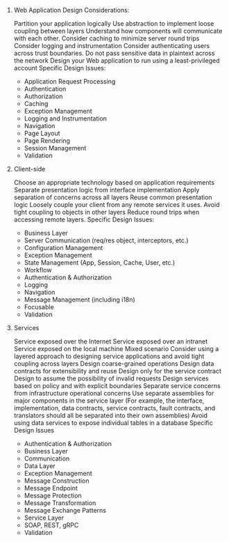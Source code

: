 1. Web Application Design Considerations:
		
    Partition your application logically
    Use abstraction to implement loose coupling between layers
    Understand how components will communicate with each other.
    Consider caching to minimize server round trips
    Consider logging and instrumentation
    Consider authenticating users across trust boundaries.
    Do not pass sensitive data in plaintext across the network
    Design your Web application to run using a least-privileged account
    Specific Design Issues:
		
			
    *    Application Request Processing
    *    Authentication
    *    Authorization
    *    Caching
    *    Exception Management
    *    Logging and Instrumentation
    *    Navigation
    *    Page Layout
    *    Page Rendering
    *    Session Management
    *    Validation	
	
1.  Client-side
	
    Choose an appropriate technology based on application requirements
    Separate presentation logic from interface implementation
    Apply separation of concerns across all layers
    Reuse common presentation logic
    Loosely couple your client from any remote services it uses.
    Avoid tight coupling to objects in other layers
    Reduce round trips when accessing remote layers.
    Specific Design Issues:
			
    *   Business Layer
    *   Server Communication (req/res object, interceptors, etc.)
    *   Configuration Management
    *   Exception Management
    *   State Management (App, Session, Cache, User, etc.)
    *   Workflow
    *   Authentication & Authorization
    *   Logging
    *   Navigation
    *   Message Management (including i18n)
    *   Focusable
    *   Validation		
		
	
	
1. Services
		
    Service exposed over the Internet
    Service exposed over an intranet
    Service exposed on the local machine
    Mixed scenario
    Consider using a layered approach to designing service applications and avoid tight coupling across layers
    Design coarse-grained operations
    Design data contracts for extensibility and reuse
    Design only for the service contract
    Design to assume the possibility of invalid requests
    Design services based on policy and with explicit boundaries
    Separate service concerns from infrastructure operational concerns
    Use separate assemblies for major components in the service layer (For example, the interface, implementation, data contracts, service contracts, fault contracts, and translators should all be separated into their own assemblies)
    Avoid using data services to expose individual tables in a database
    Specific Design Issues
				
    *   Authentication & Authorization
    *   Business Layer
    *   Communication
    *   Data Layer
    *   Exception Management
    *   Message Construction
    *   Message Endpoint
    *   Message Protection
    *   Message Transformation
    *   Message Exchange Patterns
    *   Service Layer
    *   SOAP, REST, gRPC
    *   Validation